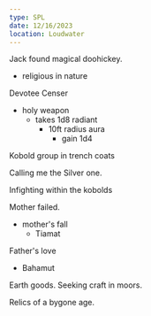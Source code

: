```yaml
---
type: SPL
date: 12/16/2023
location: Loudwater
---
```


Jack found magical doohickey.
- religious in nature

Devotee Censer 
- holy weapon
	- takes 1d8 radiant
		- 10ft radius aura
			- gain 1d4

Kobold group in trench coats

Calling me the Silver one.

Infighting within the kobolds

Mother failed.
- mother's fall
	- Tiamat



Father's love 
- Bahamut

Earth goods. 
Seeking craft in moors. 

Relics of a bygone age. 



